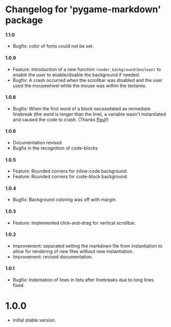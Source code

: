 # Changelog for 'pygame-markdown' package 

#### 1.1.0
- Bugfix: color of fonts could not be set.  

#### 1.0.9
- Feature: Introduction of a new function `render_background(boolean)` to enable the user to enable/disable the background if needed.
- Bugfix: A crash occurred when the scrollbar was disabled and the user used the mousewheel 
while the mouse was within the textarea. 

#### 1.0.8
- Bugfix: When the first word of a block necessitated an immediate linebreak (the word is longer than the line), 
a variable wasn't instantiated and caused the code to crash. (Thanks [Paul](https://github.com/pmp-p)!)

#### 1.0.6
- Documentation revised
- Bugfix in the recognition of code-blocks

#### 1.0.5
- Feature: Rounded corners for inline-code background.
- Feature: Rounded corners for code-block background.

#### 1.0.4
- Bugfix: Background coloring was off with margin.

#### 1.0.3
- Feature: Implemented click-and-drag for vertical scrollbar.

#### 1.0.2
- Improvement: separated setting the markdown file from instantiation to allow for rendering of new files without new instantiation.
- Improvement: revised documentation.

#### 1.0.1
- Bugfix: Indentation of lines in lists after linebreaks due to long lines fixed.


# 1.0.0
- Initial stable version. 
